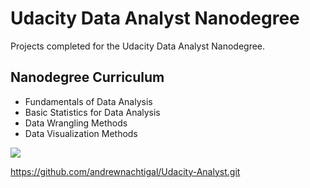# Udacity Data Analyst Nanodegree

Projects completed for the Udacity Data Analyst Nanodegree.

## Nanodegree Curriculum

* Fundamentals of Data Analysis
* Basic Statistics for Data Analysis
* Data Wrangling Methods
* Data Visualization Methods

![](../../art/gcd.png?raw=true)


https://github.com/andrewnachtigal/Udacity-Analyst.git
